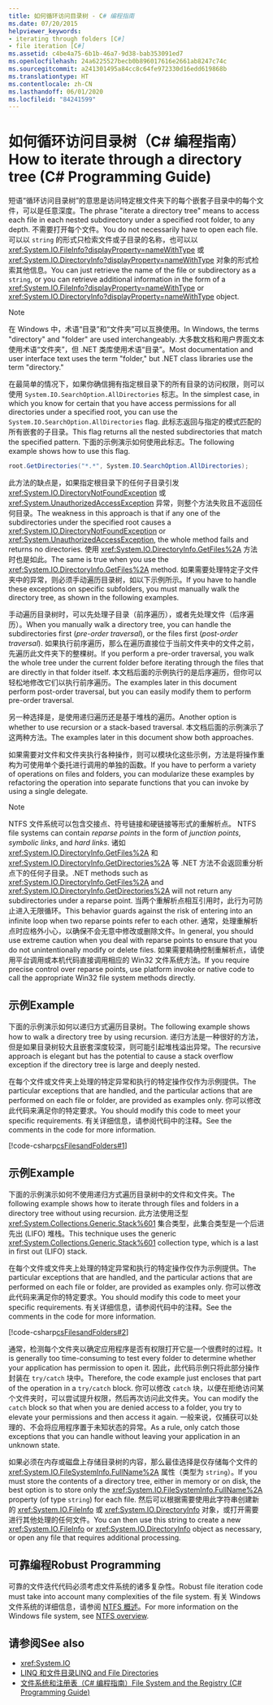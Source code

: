 ```yaml
---
title: 如何循环访问目录树 - C# 编程指南
ms.date: 07/20/2015
helpviewer_keywords:
- iterating through folders [C#]
- file iteration [C#]
ms.assetid: c4be4a75-6b1b-46a7-9d38-bab353091ed7
ms.openlocfilehash: 24a6225527becb0b896017616e2661ab8247c74c
ms.sourcegitcommit: a241301495a84cc8c64fe972330d16edd619868b
ms.translationtype: HT
ms.contentlocale: zh-CN
ms.lasthandoff: 06/01/2020
ms.locfileid: "84241599"
---
```

# <a name="how-to-iterate-through-a-directory-tree-c-programming-guide"></a><span data-ttu-id="301b0-102">如何循环访问目录树（C# 编程指南）</span><span class="sxs-lookup"><span data-stu-id="301b0-102">How to iterate through a directory tree (C# Programming Guide)</span></span>
<span data-ttu-id="301b0-103">短语“循环访问目录树”的意思是访问特定根文件夹下的每个嵌套子目录中的每个文件，可以是任意深度。</span><span class="sxs-lookup"><span data-stu-id="301b0-103">The phrase "iterate a directory tree" means to access each file in each nested subdirectory under a specified root folder, to any depth.</span></span> <span data-ttu-id="301b0-104">不需要打开每个文件。</span><span class="sxs-lookup"><span data-stu-id="301b0-104">You do not necessarily have to open each file.</span></span> <span data-ttu-id="301b0-105">可以以 `string` 的形式只检索文件或子目录的名称，也可以以 <xref:System.IO.FileInfo?displayProperty=nameWithType> 或 <xref:System.IO.DirectoryInfo?displayProperty=nameWithType> 对象的形式检索其他信息。</span><span class="sxs-lookup"><span data-stu-id="301b0-105">You can just retrieve the name of the file or subdirectory as a `string`, or you can retrieve additional information in the form of a <xref:System.IO.FileInfo?displayProperty=nameWithType> or <xref:System.IO.DirectoryInfo?displayProperty=nameWithType> object.</span></span>  
  
> [!NOTE]
> <span data-ttu-id="301b0-106">在 Windows 中，术语“目录”和“文件夹”可以互换使用。</span><span class="sxs-lookup"><span data-stu-id="301b0-106">In Windows, the terms "directory" and "folder" are used interchangeably.</span></span> <span data-ttu-id="301b0-107">大多数文档和用户界面文本使用术语“文件夹”，但 .NET 类库使用术语“目录”。</span><span class="sxs-lookup"><span data-stu-id="301b0-107">Most documentation and user interface text uses the term "folder," but .NET class libraries use the term "directory."</span></span>  
  
 <span data-ttu-id="301b0-108">在最简单的情况下，如果你确信拥有指定根目录下的所有目录的访问权限，则可以使用 `System.IO.SearchOption.AllDirectories` 标志。</span><span class="sxs-lookup"><span data-stu-id="301b0-108">In the simplest case, in which you know for certain that you have access permissions for all directories under a specified root, you can use the `System.IO.SearchOption.AllDirectories` flag.</span></span> <span data-ttu-id="301b0-109">此标志返回与指定的模式匹配的所有嵌套的子目录。</span><span class="sxs-lookup"><span data-stu-id="301b0-109">This flag returns all the nested subdirectories that match the specified pattern.</span></span> <span data-ttu-id="301b0-110">下面的示例演示如何使用此标志。</span><span class="sxs-lookup"><span data-stu-id="301b0-110">The following example shows how to use this flag.</span></span>  
  
```csharp  
root.GetDirectories("*.*", System.IO.SearchOption.AllDirectories);  
```  
  
 <span data-ttu-id="301b0-111">此方法的缺点是，如果指定根目录下的任何子目录引发 <xref:System.IO.DirectoryNotFoundException> 或 <xref:System.UnauthorizedAccessException> 异常，则整个方法失败且不返回任何目录。</span><span class="sxs-lookup"><span data-stu-id="301b0-111">The weakness in this approach is that if any one of the subdirectories under the specified root causes a <xref:System.IO.DirectoryNotFoundException> or <xref:System.UnauthorizedAccessException>, the whole method fails and returns no directories.</span></span> <span data-ttu-id="301b0-112">使用 <xref:System.IO.DirectoryInfo.GetFiles%2A> 方法时也是如此。</span><span class="sxs-lookup"><span data-stu-id="301b0-112">The same is true when you use the <xref:System.IO.DirectoryInfo.GetFiles%2A> method.</span></span> <span data-ttu-id="301b0-113">如果需要处理特定子文件夹中的异常，则必须手动遍历目录树，如以下示例所示。</span><span class="sxs-lookup"><span data-stu-id="301b0-113">If you have to handle these exceptions on specific subfolders, you must manually walk the directory tree, as shown in the following examples.</span></span>  
  
 <span data-ttu-id="301b0-114">手动遍历目录树时，可以先处理子目录（前序遍历），或者先处理文件（后序遍历）。</span><span class="sxs-lookup"><span data-stu-id="301b0-114">When you manually walk a directory tree, you can handle the subdirectories first (*pre-order traversal*), or the files first (*post-order traversal*).</span></span> <span data-ttu-id="301b0-115">如果执行前序遍历，那么在遍历直接位于当前文件夹中的文件之前，先遍历此文件夹下的整棵树。</span><span class="sxs-lookup"><span data-stu-id="301b0-115">If you perform a pre-order traversal, you walk the whole tree under the current folder before iterating through the files that are directly in that folder itself.</span></span> <span data-ttu-id="301b0-116">本文档后面的示例执行的是后序遍历，但你可以轻松地修改它们以执行前序遍历。</span><span class="sxs-lookup"><span data-stu-id="301b0-116">The examples later in this document perform post-order traversal, but you can easily modify them to perform pre-order traversal.</span></span>  
  
 <span data-ttu-id="301b0-117">另一种选择是，是使用递归遍历还是基于堆栈的遍历。</span><span class="sxs-lookup"><span data-stu-id="301b0-117">Another option is whether to use recursion or a stack-based traversal.</span></span> <span data-ttu-id="301b0-118">本文档后面的示例演示了这两种方法。</span><span class="sxs-lookup"><span data-stu-id="301b0-118">The examples later in this document show both approaches.</span></span>  
  
 <span data-ttu-id="301b0-119">如果需要对文件和文件夹执行各种操作，则可以模块化这些示例，方法是将操作重构为可使用单个委托进行调用的单独的函数。</span><span class="sxs-lookup"><span data-stu-id="301b0-119">If you have to perform a variety of operations on files and folders, you can modularize these examples by refactoring the operation into separate functions that you can invoke by using a single delegate.</span></span>  
  
> [!NOTE]
> <span data-ttu-id="301b0-120">NTFS 文件系统可以包含交接点、符号链接和硬链接等形式的重解析点。   </span><span class="sxs-lookup"><span data-stu-id="301b0-120">NTFS file systems can contain *reparse points* in the form of *junction points*, *symbolic links*, and *hard links*.</span></span> <span data-ttu-id="301b0-121">诸如 <xref:System.IO.DirectoryInfo.GetFiles%2A> 和 <xref:System.IO.DirectoryInfo.GetDirectories%2A> 等 .NET 方法不会返回重分析点下的任何子目录。</span><span class="sxs-lookup"><span data-stu-id="301b0-121">.NET methods such as <xref:System.IO.DirectoryInfo.GetFiles%2A> and <xref:System.IO.DirectoryInfo.GetDirectories%2A> will not return any subdirectories under a reparse point.</span></span> <span data-ttu-id="301b0-122">当两个重解析点相互引用时，此行为可防止进入无限循环。</span><span class="sxs-lookup"><span data-stu-id="301b0-122">This behavior guards against the risk of entering into an infinite loop when two reparse points refer to each other.</span></span> <span data-ttu-id="301b0-123">通常，处理重解析点时应格外小心，以确保不会无意中修改或删除文件。</span><span class="sxs-lookup"><span data-stu-id="301b0-123">In general, you should use extreme caution when you deal with reparse points to ensure that you do not unintentionally modify or delete files.</span></span> <span data-ttu-id="301b0-124">如果需要精确控制重解析点，请使用平台调用或本机代码直接调用相应的 Win32 文件系统方法。</span><span class="sxs-lookup"><span data-stu-id="301b0-124">If you require precise control over reparse points, use platform invoke or native code to call the appropriate Win32 file system methods directly.</span></span>  
  
## <a name="example"></a><span data-ttu-id="301b0-125">示例</span><span class="sxs-lookup"><span data-stu-id="301b0-125">Example</span></span>  
 <span data-ttu-id="301b0-126">下面的示例演示如何以递归方式遍历目录树。</span><span class="sxs-lookup"><span data-stu-id="301b0-126">The following example shows how to walk a directory tree by using recursion.</span></span> <span data-ttu-id="301b0-127">递归方法是一种很好的方法，但是如果目录树较大且嵌套深度较深，则可能引起堆栈溢出异常。</span><span class="sxs-lookup"><span data-stu-id="301b0-127">The recursive approach is elegant but has the potential to cause a stack overflow exception if the directory tree is large and deeply nested.</span></span>  
  
 <span data-ttu-id="301b0-128">在每个文件或文件夹上处理的特定异常和执行的特定操作仅作为示例提供。</span><span class="sxs-lookup"><span data-stu-id="301b0-128">The particular exceptions that are handled, and the particular actions that are performed on each file or folder, are provided as examples only.</span></span> <span data-ttu-id="301b0-129">你可以修改此代码来满足你的特定要求。</span><span class="sxs-lookup"><span data-stu-id="301b0-129">You should modify this code to meet your specific requirements.</span></span> <span data-ttu-id="301b0-130">有关详细信息，请参阅代码中的注释。</span><span class="sxs-lookup"><span data-stu-id="301b0-130">See the comments in the code for more information.</span></span>  
  
 [!code-csharp[csFilesandFolders#1](~/samples/snippets/csharp/VS_Snippets_VBCSharp/csFilesAndFolders/CS/FileIteration.cs#1)]  
  
## <a name="example"></a><span data-ttu-id="301b0-131">示例</span><span class="sxs-lookup"><span data-stu-id="301b0-131">Example</span></span>  
 <span data-ttu-id="301b0-132">下面的示例演示如何不使用递归方式遍历目录树中的文件和文件夹。</span><span class="sxs-lookup"><span data-stu-id="301b0-132">The following example shows how to iterate through files and folders in a directory tree without using recursion.</span></span> <span data-ttu-id="301b0-133">此方法使用泛型 <xref:System.Collections.Generic.Stack%601> 集合类型，此集合类型是一个后进先出 (LIFO) 堆栈。</span><span class="sxs-lookup"><span data-stu-id="301b0-133">This technique uses the generic <xref:System.Collections.Generic.Stack%601> collection type, which is a last in first out (LIFO) stack.</span></span>  
  
 <span data-ttu-id="301b0-134">在每个文件或文件夹上处理的特定异常和执行的特定操作仅作为示例提供。</span><span class="sxs-lookup"><span data-stu-id="301b0-134">The particular exceptions that are handled, and the particular actions that are performed on each file or folder, are provided as examples only.</span></span> <span data-ttu-id="301b0-135">你可以修改此代码来满足你的特定要求。</span><span class="sxs-lookup"><span data-stu-id="301b0-135">You should modify this code to meet your specific requirements.</span></span> <span data-ttu-id="301b0-136">有关详细信息，请参阅代码中的注释。</span><span class="sxs-lookup"><span data-stu-id="301b0-136">See the comments in the code for more information.</span></span>  
  
 [!code-csharp[csFilesandFolders#2](~/samples/snippets/csharp/VS_Snippets_VBCSharp/csFilesAndFolders/CS/FileIteration.cs#2)]  
  
 <span data-ttu-id="301b0-137">通常，检测每个文件夹以确定应用程序是否有权限打开它是一个很费时的过程。</span><span class="sxs-lookup"><span data-stu-id="301b0-137">It is generally too time-consuming to test every folder to determine whether your application has permission to open it.</span></span> <span data-ttu-id="301b0-138">因此，此代码示例只将此部分操作封装在 `try/catch` 块中。</span><span class="sxs-lookup"><span data-stu-id="301b0-138">Therefore, the code example just encloses that part of the operation in a `try/catch` block.</span></span> <span data-ttu-id="301b0-139">你可以修改 `catch` 块，以便在拒绝访问某个文件夹时，可以尝试提升权限，然后再次访问此文件夹。</span><span class="sxs-lookup"><span data-stu-id="301b0-139">You can modify the `catch` block so that when you are denied access to a folder, you try to elevate your permissions and then access it again.</span></span> <span data-ttu-id="301b0-140">一般来说，仅捕获可以处理的、不会将应用程序置于未知状态的异常。</span><span class="sxs-lookup"><span data-stu-id="301b0-140">As a rule, only catch those exceptions that you can handle without leaving your application in an unknown state.</span></span>  
  
 <span data-ttu-id="301b0-141">如果必须在内存或磁盘上存储目录树的内容，那么最佳选择是仅存储每个文件的 <xref:System.IO.FileSystemInfo.FullName%2A> 属性（类型为 `string`）。</span><span class="sxs-lookup"><span data-stu-id="301b0-141">If you must store the contents of a directory tree, either in memory or on disk, the best option is to store only the <xref:System.IO.FileSystemInfo.FullName%2A> property (of type `string`) for each file.</span></span> <span data-ttu-id="301b0-142">然后可以根据需要使用此字符串创建新的 <xref:System.IO.FileInfo> 或 <xref:System.IO.DirectoryInfo> 对象，或打开需要进行其他处理的任何文件。</span><span class="sxs-lookup"><span data-stu-id="301b0-142">You can then use this string to create a new <xref:System.IO.FileInfo> or <xref:System.IO.DirectoryInfo> object as necessary, or open any file that requires additional processing.</span></span>  
  
## <a name="robust-programming"></a><span data-ttu-id="301b0-143">可靠编程</span><span class="sxs-lookup"><span data-stu-id="301b0-143">Robust Programming</span></span>  
 <span data-ttu-id="301b0-144">可靠的文件迭代代码必须考虑文件系统的诸多复杂性。</span><span class="sxs-lookup"><span data-stu-id="301b0-144">Robust file iteration code must take into account many complexities of the file system.</span></span> <span data-ttu-id="301b0-145">有关 Windows 文件系统的详细信息，请参阅 [NTFS 概述](/windows-server/storage/file-server/ntfs-overview)。</span><span class="sxs-lookup"><span data-stu-id="301b0-145">For more information on the Windows file system, see [NTFS overview](/windows-server/storage/file-server/ntfs-overview).</span></span>  
  
## <a name="see-also"></a><span data-ttu-id="301b0-146">请参阅</span><span class="sxs-lookup"><span data-stu-id="301b0-146">See also</span></span>

- <xref:System.IO>
- [<span data-ttu-id="301b0-147">LINQ 和文件目录</span><span class="sxs-lookup"><span data-stu-id="301b0-147">LINQ and File Directories</span></span>](../concepts/linq/linq-and-file-directories.md)
- [<span data-ttu-id="301b0-148">文件系统和注册表（C# 编程指南）</span><span class="sxs-lookup"><span data-stu-id="301b0-148">File System and the Registry (C# Programming Guide)</span></span>](./index.md)
